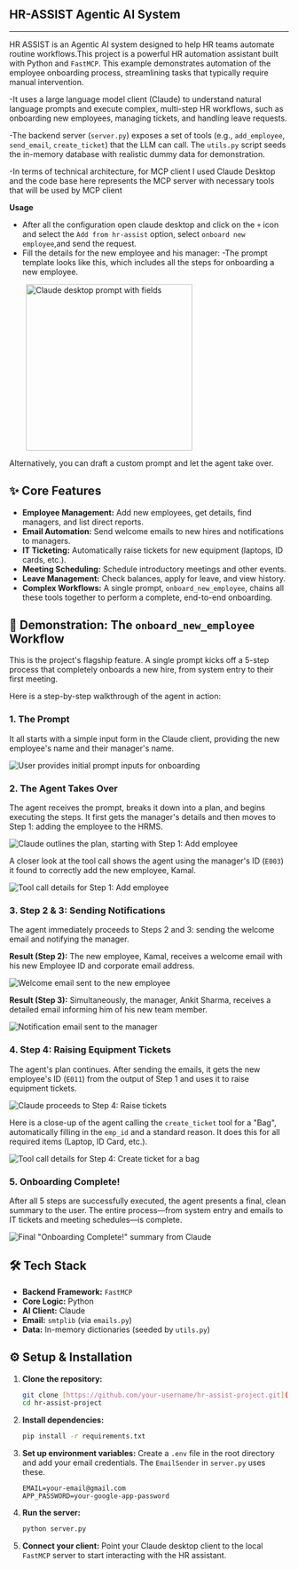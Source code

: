 ## **HR-ASSIST Agentic AI System**
---
HR ASSIST is an Agentic AI system designed to help HR teams automate routine workflows.This project is a powerful HR automation assistant built with Python and `FastMCP`. This example demonstrates automation of the employee onboarding process, streamlining tasks that typically require manual intervention.

-It uses a large language model client (Claude) to understand natural language prompts and execute complex, multi-step HR workflows, such as onboarding new employees, managing tickets, and handling leave requests.

-The backend server (`server.py`) exposes a set of tools (e.g., `add_employee`, `send_email`, `create_ticket`) that the LLM can call. The `utils.py` script seeds the in-memory database with realistic dummy data for demonstration.

-In terms of technical architecture, for MCP client I used Claude Desktop and the code base here represents the MCP server with necessary tools that will be used by MCP client 

**Usage**
- After all the configuration open claude desktop and click on the `+` icon and select the `Add from hr-assist` option, select `onboard new employee`,and send the request.
- Fill the details for the new employee and his manager:
-The prompt template looks like this, which includes all the steps for onboarding a new employee.

<img src="Resources\Screenshot 2025-10-23 223731.png" alt="Claude desktop prompt with fields" style="width:auto;height:300px;padding-left:30px">

Alternatively, you can draft a custom prompt and let the agent take over.

## ✨ Core Features

* **Employee Management:** Add new employees, get details, find managers, and list direct reports.
* **Email Automation:** Send welcome emails to new hires and notifications to managers.
* **IT Ticketing:** Automatically raise tickets for new equipment (laptops, ID cards, etc.).
* **Meeting Scheduling:** Schedule introductory meetings and other events.
* **Leave Management:** Check balances, apply for leave, and view history.
* **Complex Workflows:** A single prompt, `onboard_new_employee`, chains all these tools together to perform a complete, end-to-end onboarding.

## 🚀 Demonstration: The `onboard_new_employee` Workflow

This is the project's flagship feature. A single prompt kicks off a 5-step process that completely onboards a new hire, from system entry to their first meeting.

Here is a step-by-step walkthrough of the agent in action:

### 1. The Prompt
It all starts with a simple input form in the Claude client, providing the new employee's name and their manager's name.

![User provides initial prompt inputs for onboarding](Resources/Screenshot%202025-10-22%20230639.png)

### 2. The Agent Takes Over
The agent receives the prompt, breaks it down into a plan, and begins executing the steps. It first gets the manager's details and then moves to Step 1: adding the employee to the HRMS.

![Claude outlines the plan, starting with Step 1: Add employee](Resources/Screenshot%202025-10-22%20230658.png)

A closer look at the tool call shows the agent using the manager's ID (`E003`) it found to correctly add the new employee, Kamal.

![Tool call details for Step 1: Add employee](Resources/Screenshot%202025-10-22%20231049.png)

### 3. Step 2 & 3: Sending Notifications
The agent immediately proceeds to Steps 2 and 3: sending the welcome email and notifying the manager.

**Result (Step 2):** The new employee, Kamal, receives a welcome email with his new Employee ID and corporate email address.

![Welcome email sent to the new employee](Resources/Screenshot%202025-10-22%20230920.png)

**Result (Step 3):** Simultaneously, the manager, Ankit Sharma, receives a detailed email informing him of his new team member.

![Notification email sent to the manager](Resources/Screenshot%202025-10-22%20230939.png)

### 4. Step 4: Raising Equipment Tickets
The agent's plan continues. After sending the emails, it gets the new employee's ID (`E011`) from the output of Step 1 and uses it to raise equipment tickets.

![Claude proceeds to Step 4: Raise tickets](Resources/Screenshot%202025-10-22%20230713.png)

Here is a close-up of the agent calling the `create_ticket` tool for a "Bag", automatically filling in the `emp_id` and a standard reason. It does this for all required items (Laptop, ID Card, etc.).

![Tool call details for Step 4: Create ticket for a bag](Resources/Screenshot%202025-10-22%20231123.png)

### 5. Onboarding Complete!
After all 5 steps are successfully executed, the agent presents a final, clean summary to the user. The entire process—from system entry and emails to IT tickets and meeting schedules—is complete.

![Final "Onboarding Complete!" summary from Claude](Resources/Screenshot%202025-10-22%20230733.png)

## 🛠️ Tech Stack

* **Backend Framework:** `FastMCP`
* **Core Logic:** Python
* **AI Client:** Claude
* **Email:** `smtplib` (via `emails.py`)
* **Data:** In-memory dictionaries (seeded by `utils.py`)

## ⚙️ Setup & Installation

1.  **Clone the repository:**
    ```bash
    git clone [https://github.com/your-username/hr-assist-project.git](https://github.com/your-username/hr-assist-project.git)
    cd hr-assist-project
    ```

2.  **Install dependencies:**
    ```bash
    pip install -r requirements.txt
    ```

3.  **Set up environment variables:**
    Create a `.env` file in the root directory and add your email credentials. The `EmailSender` in `server.py` uses these.
    ```.env
    EMAIL=your-email@gmail.com
    APP_PASSWORD=your-google-app-password
    ```

4.  **Run the server:**
    ```bash
    python server.py
    ```

5.  **Connect your client:**
    Point your Claude desktop client to the local `FastMCP` server to start interacting with the HR assistant.
